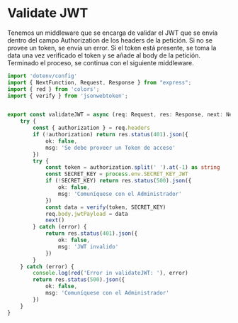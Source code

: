# Validate JWT

Tenemos un middleware que se encarga de validar el JWT que se envía dentro del campo Authorization de los headers de la petición. Si no se provee un token, se envía un error. Si el token está presente, se toma la data una vez verificado el token y se añade al body de la petición. Terminado el proceso, se continua con el siguiente middleware.

```ts
import 'dotenv/config'
import { NextFunction, Request, Response } from "express";
import { red } from 'colors';
import { verify } from 'jsonwebtoken';


export const validateJWT = async (req: Request, res: Response, next: NextFunction) => {
    try {
        const { authorization } = req.headers
        if (!authorization) return res.status(401).json({
            ok: false,
            msg: 'Se debe proveer un Token de acceso'
        })
        try {
            const token = authorization.split(' ').at(-1) as string
            const SECRET_KEY = process.env.SECRET_KEY_JWT
            if (!SECRET_KEY) return res.status(500).json({
                ok: false,
                msg: 'Comuníquese con el Administrador'
            })
            const data = verify(token, SECRET_KEY)
            req.body.jwtPayload = data
            next()
        } catch (error) {
            return res.status(401).json({
                ok: false,
                msg: 'JWT invalido'
            })
        }
    } catch (error) {
        console.log(red('Error in validateJWT: '), error)
        return res.status(500).json({
            ok: false,
            msg: 'Comuníquese con el Administrador'
        })
    }
}
```

